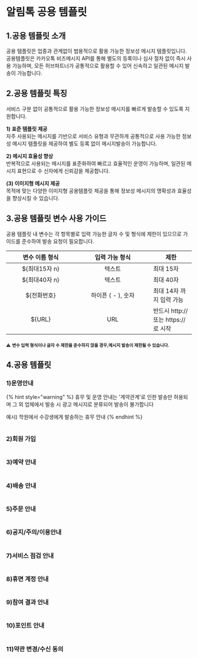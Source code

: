 # 알림톡 공용 템플릿

## 1.공용 템플릿 소개

공용 템플릿은 업종과 관계없이 범용적으로 활용 가능한 정보성 메시지 템플릿입니다. \
공용템플릿은 카카오톡 비즈메시지 API를 통해 별도의 등록이나 심사 절차 없이 즉시 사용 가능하며, 모든 허브파트너가 공통적으로 활용할 수 있어 신속하고 일관된 메시지 발송이 가능합니다.

## 2.공용 템플릿 특징 <a href="#id-2" id="id-2"></a>

서비스 구분 없이 공통적으로 활용 가능한 정보성 메시지를 빠르게 발송할 수 있도록 지원합니다.

**1) 표준 템플릿 제공**\
&#x20; 자주 사용되는 메시지를 기반으로 서비스 유형과 무관하게 공통적으로 사용 가능한 정보성 메시지 템플릿을 제공하여 별도 등록 없이 메시지발송이 가능합니다.

**2) 메시지 효율성 향상**\
&#x20;  반복적으로 사용되는 메시지를 표준화하여 빠르고 효율적인 운영이 가능하며, 일관된 메시지 표현으로 수 신자에게 신뢰감을 제공합니다.

**(3) 이미지형 메시지 제공** \
목적에 맞는 다양한 이미지형 공용템플릿 제공을 통해 정보성 메시지의 명확성과 효율성을 향상시킬 수 있습니다.

## 3.공용 템플릿 변수 사용 가이드

공용 템플릿 내 변수는 각 항목별로 입력 가능한 글자 수 및 형식에 제한이 있으므로 가이드를 준수하여 발송 요청이 필요합니다.

<table><thead><tr><th width="171.2857666015625" align="center">변수 이름 형식</th><th width="187.8572998046875" align="center">입력 가능 형식</th><th>제한</th></tr></thead><tbody><tr><td align="center">${최대15자 n}</td><td align="center">텍스트</td><td>최대 15자</td></tr><tr><td align="center">${최대40자 n}</td><td align="center">텍스트</td><td>최대 40자</td></tr><tr><td align="center">${전화번호}</td><td align="center">하이픈 ( - ), 숫자</td><td>최대 14자 까지 입력 가능</td></tr><tr><td align="center">${URL}</td><td align="center">URL</td><td>반드시 http:// 또는 https:// 로 시작</td></tr></tbody></table>

<sub>⚠️</sub> <sub></sub><sub>**변수 입력 형식이나 글자 수 제한을 준수하지 않을 경우,메시지 발송이 제한될 수 있습니다.**</sub>

## 4.공용 템플릿

### 1)운영안내

{% hint style="warning" %}
휴무 및 운영 안내는 '계약관계'로 인한 발송만 허용되며 그 외 업체에서 발송 시 광고 메시지로 분류되어 발송이 불가합니다&#x20;

예시) 학원에서 수강생에게 발송하는 휴무 안내
{% endhint %}

<figure><img src="https://234308570-files.gitbook.io/~/files/v0/b/gitbook-x-prod.appspot.com/o/spaces%2F-MVZVmVOd-5LtENUPqdq%2Fuploads%2Fa6dOshsdk0lK1XUKjXut%2F1)%20%EC%9A%B4%EC%98%81%20%EC%95%88%EB%82%B4%20(1).png?alt=media&#x26;token=ce140469-0eb2-44ac-806a-d87033c9394b" alt=""><figcaption></figcaption></figure>

### 2)회원 가입

<figure><img src="https://234308570-files.gitbook.io/~/files/v0/b/gitbook-x-prod.appspot.com/o/spaces%2F-MVZVmVOd-5LtENUPqdq%2Fuploads%2FhvAsqwIwzMOE64fLCoHd%2F2)%20%ED%9A%8C%EC%9B%90%20%EA%B0%80%EC%9E%85.png?alt=media&#x26;token=0c2511d7-abd6-42ba-851f-87e4379e5200" alt=""><figcaption></figcaption></figure>

### 3)예약 안내

<figure><img src="https://234308570-files.gitbook.io/~/files/v0/b/gitbook-x-prod.appspot.com/o/spaces%2F-MVZVmVOd-5LtENUPqdq%2Fuploads%2Ff5mtbfTQuea0Hu5zLpMO%2F3)%20%EC%98%88%EC%95%BD%20%EC%95%88%EB%82%B4.png?alt=media&#x26;token=3c8e9610-ba17-4f6a-a960-e788c4877076" alt=""><figcaption></figcaption></figure>

### 4)배송 안내

<figure><img src="https://234308570-files.gitbook.io/~/files/v0/b/gitbook-x-prod.appspot.com/o/spaces%2F-MVZVmVOd-5LtENUPqdq%2Fuploads%2FJVC5iWWxLw6HOdB9zldj%2F4)%20%EB%B0%B0%EC%86%A1%EC%95%88%EB%82%B4.png?alt=media&#x26;token=2bb524b5-649d-4e1a-8768-aad00f3d256b" alt=""><figcaption></figcaption></figure>

### 5)주문 안내

<figure><img src="https://234308570-files.gitbook.io/~/files/v0/b/gitbook-x-prod.appspot.com/o/spaces%2F-MVZVmVOd-5LtENUPqdq%2Fuploads%2FwTEQ1LdgOI1bHYPNUMLh%2F5)%20%EC%A3%BC%EB%AC%B8%20%EC%95%88%EB%82%B4.png?alt=media&#x26;token=a8e90b1f-2833-44dd-9b3a-4c5b62496a4e" alt=""><figcaption></figcaption></figure>

### 6)공지/주의/이용안내

<figure><img src="https://234308570-files.gitbook.io/~/files/v0/b/gitbook-x-prod.appspot.com/o/spaces%2F-MVZVmVOd-5LtENUPqdq%2Fuploads%2FiCggLoEfyUCN9MSftPyn%2F6)%20%EA%B3%B5%EC%A7%80_%EC%A3%BC%EC%9D%98_%EC%9D%B4%EC%9A%A9%EC%95%88%EB%82%B4.png?alt=media&#x26;token=8d7ab8cf-861b-4919-a1f6-2f4fa72ab11f" alt=""><figcaption></figcaption></figure>

### 7)서비스 점검 안내

<figure><img src="https://234308570-files.gitbook.io/~/files/v0/b/gitbook-x-prod.appspot.com/o/spaces%2F-MVZVmVOd-5LtENUPqdq%2Fuploads%2FMbMyUcKFXQHNhJNztAsX%2F7)%20%EC%84%9C%EB%B9%84%EC%8A%A4%20%EC%A0%90%EA%B2%80%20%EC%95%88%EB%82%B4.png?alt=media&#x26;token=6f5a288e-8e9d-4f51-954b-ee8ff2d193f6" alt=""><figcaption></figcaption></figure>

### 8)휴면 계정 안내

<figure><img src="https://234308570-files.gitbook.io/~/files/v0/b/gitbook-x-prod.appspot.com/o/spaces%2F-MVZVmVOd-5LtENUPqdq%2Fuploads%2FQ1NPwffiStQx9qnXj9TM%2F8)%20%ED%9C%B4%EB%A9%B4%EA%B3%84%EC%A0%95%20%EC%95%88%EB%82%B4.png?alt=media&#x26;token=b0176b64-e022-4c00-880e-15e3263ba41d" alt=""><figcaption></figcaption></figure>

### 9)참여 결과 안내

<figure><img src="https://234308570-files.gitbook.io/~/files/v0/b/gitbook-x-prod.appspot.com/o/spaces%2F-MVZVmVOd-5LtENUPqdq%2Fuploads%2F0hSG1POxyblym6aOxl7K%2F9)%20%EC%B0%B8%EC%97%AC_%EA%B2%B0%EA%B3%BC%20%EC%95%88%EB%82%B4.png?alt=media&#x26;token=90fa2879-6cd7-43bc-941a-91a03b83e3fd" alt=""><figcaption></figcaption></figure>

### 10)포인트 안내

<figure><img src="https://234308570-files.gitbook.io/~/files/v0/b/gitbook-x-prod.appspot.com/o/spaces%2F-MVZVmVOd-5LtENUPqdq%2Fuploads%2FkzOdA6rY7o0yKq4x7agM%2F10)%20%ED%8F%AC%EC%9D%B8%ED%8A%B8%20%EC%95%88%EB%82%B4.png?alt=media&#x26;token=20f53fdf-b5af-4962-90ce-0adf7d201021" alt=""><figcaption></figcaption></figure>

### 11)약관 변경/수신 동의

<figure><img src="https://234308570-files.gitbook.io/~/files/v0/b/gitbook-x-prod.appspot.com/o/spaces%2F-MVZVmVOd-5LtENUPqdq%2Fuploads%2FvrEDOmgCBFIkJ433yuua%2F11)%20%EC%95%BD%EA%B4%80%EB%B3%80%EA%B2%BD_%EC%88%98%EC%8B%A0%EB%8F%99%EC%9D%98.png?alt=media&#x26;token=95f8d80a-e460-485e-87fd-72dabb5664d9" alt=""><figcaption></figcaption></figure>
